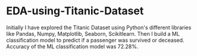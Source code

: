 # EDA-using-Titanic-Dataset

Initially I have explored the Titanic Dataset using Python's different libraries like Pandas, Numpy, Matplotlib, Seaborn, Scikitlearn.
Then I build a ML classification model to predict if a passenger was survived or deceased. 
Accuracy of the ML classification model was 72.28%.
